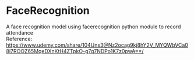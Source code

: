 # FaceRecognition
A face recognition model using facerecognition python module to record attendance<br>
Reference: https://www.udemy.com/share/104Uns3@Nz2ocag9kj8hY2V_MYQWbVCa08i7ROOZ65MqeDXnKtH4ZTpkO-g7q7NDPo1K7z0pwA==/
